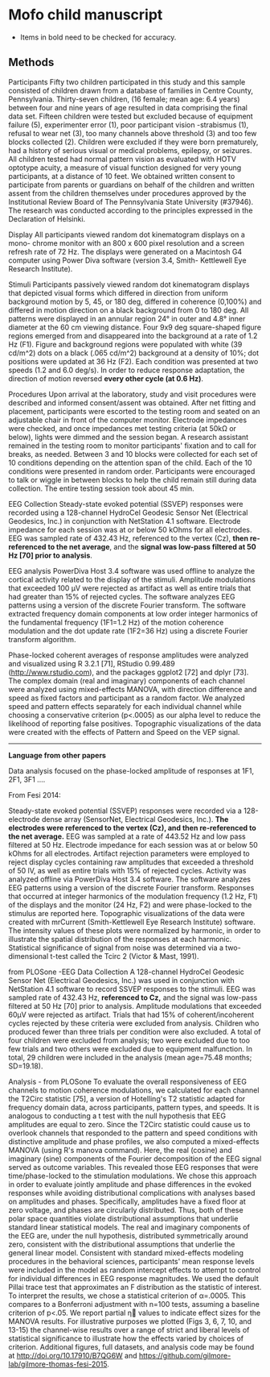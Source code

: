 # Mofo child manuscript  
- Items in bold need to be checked for accuracy.

## Methods
Participants
Fifty two children participated in this study and this sample consisted of children drawn from a database of families in Centre County, Pennsylvania. Thirty-seven children, (16 female; mean age: 6.4 years) between four and nine years of age resulted in data comprising the final data set. Fifteen children were tested but excluded because of equipment failure (5), experimenter error (1), poor participant vision -strabismus (1), refusal to wear net (3), too many channels above threshold (3) and too few blocks collected (2). Children were excluded if they were born prematurely, had a history of serious visual or medical problems, epilepsy, or seizures. All children tested had normal pattern vision as evaluated with HOTV optotype acuity, a measure of visual function designed for very young participants, at a distance of 10 feet. We obtained written consent to participate from parents or guardians on behalf of the children and written assent from the children themselves under procedures approved by the Institutional Review Board of The Pennsylvania State University (#37946). The research was conducted according to the principles expressed in the Declaration of Helsinki.


Display
All participants viewed random dot kinematogram displays on a mono- chrome monitor with an 800 x 600 pixel resolution and a screen refresh rate of 72 Hz. The displays were generated on a Macintosh G4 computer using Power Diva software (version 3.4, Smith- Kettlewell Eye Research Institute).

Stimuli
Participants passively viewed random dot kinematogram displays that depicted visual forms which differed in direction from uniform background motion by 5, 45, or 180 deg, differed in coherence (0,100%) and differed in motion direction on a black background from 0 to 180 deg. All patterns were displayed in an annular region 24° in outer and 4.8° inner diameter at the 60 cm viewing distance. Four 9x9 deg square-shaped figure regions emerged from and disappeared into the background at a rate of 1.2 Hz (F1). Figure and background regions were populated with white (39 cd/m^2) dots on a black (.065 cd/m^2) background at a density of 10%; dot positions were updated at 36 Hz (F2). Each condition was presented at two speeds (1.2 and 6.0 deg/s). In order to reduce response adaptation, the direction of motion reversed **every other cycle (at 0.6 Hz)**.


Procedures
Upon arrival at the laboratory, study and visit procedures were described and informed consent/assent was obtained. After net fitting and placement, participants were escorted to the testing room and seated on an adjustable chair in front of the computer monitor. Electrode impedances were checked, and once impedances met testing criteria (at 50kΩ or below), lights were dimmed and the session began. A research assistant remained in the testing room to monitor participants' fixation and to call for breaks, as needed. Between 3 and 10 blocks were collected for each set of 10 conditions depending on the attention span of the child. Each of the 10 conditions were presented in random order. Participants were encouraged to talk or wiggle in between blocks to help the child remain still during data collection. The entire testing session took about 45 min.


EEG Collection
Steady-state evoked potential (SSVEP) responses were recorded using a 128-channel HydroCel Geodesic Sensor Net (Electrical Geodesics, Inc.) in conjunction with NetStation 4.1 software. Electrode impedance for each session was at or below 50 kOhms for all electrodes. EEG was sampled rate of 432.43 Hz, referenced to the vertex (Cz), **then re-referenced to the net average**, and the **signal was low-pass filtered at **50 Hz** [70] prior to analysis**.

EEG analysis
PowerDiva Host 3.4 software was used offline to analyze the cortical activity related to the display of the stimuli. Amplitude modulations that exceeded 100 µV were rejected as artifact as well as entire trials that had greater than 15% of rejected cycles.  The software analyzes EEG patterns using a version of the discrete Fourier transform. The software extracted frequency domain components at low order integer harmonics of the fundamental frequency (1F1=1.2 Hz) of the motion coherence modulation and the dot update rate (1F2=36 Hz) using a discrete Fourier transform algorithm. 

Phase-locked coherent averages of response amplitudes were analyzed and visualized using R 3.2.1 [71], RStudio 0.99.489 (http://www.rstudio.com), and the packages ggplot2 [72] and dplyr [73]. The complex domain (real and imaginary) components of each channel were analyzed using mixed-effects MANOVA, with direction difference and speed as fixed factors and participant as a random factor. We analyzed speed and pattern effects separately for each individual channel while choosing a conservative criterion (p<.0005) as our alpha level to reduce the likelihood of reporting false positives. Topographic visualizations of the data were created with the effects of Pattern and Speed on the VEP signal.




____________________________
**Language from other papers**



Data analysis focused on the phase-locked amplitude of responses at 1F1, 2F1, 3F1 ....

From Fesi 2014:

Steady-state evoked potential (SSVEP) responses were recorded via a 128-electrode dense array (SensorNet, Electrical Geodesics,
Inc.). **The electrodes were referenced to the vertex (Cz), and then re-referenced to the net average.** EEG was sampled at a rate of
443.52 Hz and low pass filtered at 50 Hz. Electrode impedance for each session was at or below 50 kOhms for all electrodes. Artifact
rejection parameters were employed to reject display cycles containing raw amplitudes that exceeded a threshold of 50 lV, as well as entire trials with 15% of rejected cycles. Activity was analyzed offline via PowerDiva Host 3.4 software. The software analyzes EEG patterns using a version of the discrete Fourier transform. Responses that occurred at integer harmonics of the modulation frequency (1.2 Hz, F1) of the displays and the monitor (24 Hz, F2) and were phase-locked to the stimulus are reported here. Topographic visualizations of the data were created with mrCurrent (Smith-Kettlewell Eye Research Institute) software. The intensity values of these plots were normalized by harmonic, in order to illustrate the spatial distribution of the responses at each harmonic. Statistical significance of signal from noise was determined via a two-dimensional t-test called the Tcirc 2 (Victor & Mast, 1991).

from PLOSone -EEG Data Collection
A 128-channel HydroCel Geodesic Sensor Net (Electrical Geodesics, Inc.) was used in conjunction with NetStation 4.1 software to record SSVEP responses to the stimuli. EEG was sampled rate of 432.43 Hz, **referenced to Cz,** and the signal was low-pass filtered at 50 Hz [70] prior to analysis. Amplitude modulations that exceeded 60µV were rejected as artifact. Trials that had 15% of coherent/incoherent cycles rejected by these criteria were excluded from analysis. Children who produced fewer than three trials per condition were also excluded. A total of four children were excluded from analysis; two were excluded due to too few trials and two others were excluded due to equipment malfunction. In total, 29 children were included in the analysis (mean age=75.48 months; SD=19.18).

Analysis - from PLOSone
  To evaluate the overall responsiveness of EEG channels to motion coherence modulations, we calculated for each channel the T2Circ statistic [75], a version of Hotelling's T2 statistic adapted for frequency domain data, across participants, pattern types, and speeds. It is analogous to conducting a t test with the null hypothesis that EEG amplitudes are equal to zero. Since the T2Circ statistic could cause us to overlook channels that responded to the pattern and speed conditions with distinctive amplitude and phase profiles, we also computed a mixed-effects MANOVA (using R's manova command). Here, the real (cosine) and imaginary (sine) components of the Fourier decomposition of the EEG signal served as outcome variables. This revealed those EEG responses that were time/phase-locked to the stimulation modulations. We chose this approach in order to evaluate jointly amplitude and phase differences in the evoked responses while avoiding distributional complications with analyses based on amplitudes and phases. Specifically, amplitudes have a fixed floor at zero voltage, and phases are circularly distributed. Thus, both of these polar space quantities violate distributional assumptions that underlie standard linear statistical models. The real and imaginary components of the EEG are, under the null hypothesis, distributed symmetrically around zero, consistent with the distributional assumptions that underlie the general linear model.
 Consistent with standard mixed-effects modeling procedures in the behavioral sciences, participants' mean response levels were included in the model as random intercept effects to attempt to control for individual differences in EEG response magnitudes. We used the default Pillai trace test that approximates an F distribution as the statistic of interest. To interpret the results, we chose a statistical criterion of α=.0005. This compares to a Bonferroni adjustment with n=100 tests, assuming a baseline criterion of p<.05. We report partial η values to indicate effect sizes for the MANOVA results.  For illustrative purposes we plotted (Figs 3, 6, 7, 10, and 13-15) the channel-wise results over a range of strict and liberal levels of statistical significance to illustrate how the effects varied by choices of criterion. Additional figures, full datasets, and analysis code may be found at http://doi.org/10.17910/B7QG6W and https://github.com/gilmore-lab/gilmore-thomas-fesi-2015.
